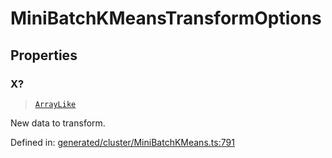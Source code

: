 # MiniBatchKMeansTransformOptions

## Properties

### X?

> [`ArrayLike`](../types/ArrayLike.md)

New data to transform.

Defined in:  [generated/cluster/MiniBatchKMeans.ts:791](https://github.com/transitive-bullshit/scikit-learn-ts/blob/b59c1ff/packages/sklearn/src/generated/cluster/MiniBatchKMeans.ts#L791)
